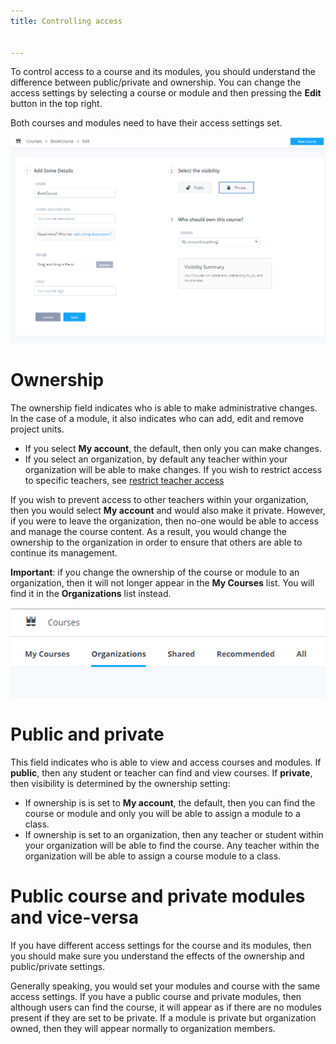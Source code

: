 ```yaml
---
title: Controlling access


---
```


To control access to a course and its modules, you should understand the difference between public/private and ownership. You can change the access settings by selecting a course or module and then pressing the **Edit** button in the top right.

Both courses and modules need to have their access settings set.

![Edit course](/img/courseedit.png)

# Ownership
The ownership field indicates who is able to make administrative changes. In the case of a module, it also indicates who can add, edit and remove project units.

- If you select **My account**, the default, then only you can make changes.
- If you select an organization, by default any teacher within your organization will be able to make changes. If you wish to restrict access to specific teachers, see [restrict teacher access](/courses/manage/restrict-access/)

If you wish to prevent access to other teachers within your organization, then you would select **My account** and would also make it private. However, if you were to leave the organization, then no-one would be able to access and manage the course content. As a result, you would change the ownership to the organization in order to ensure that others are able to continue its management.

**Important**: if you change the ownership of the course or module to an organization, then it will not longer appear in the **My Courses** list. You will find it in the **Organizations** list instead.

![Course tabs](/img/coursestab.png)

# Public and private
This field indicates who is able to view and access courses and modules. If **public**, then any student or teacher can find and view courses. If **private**, then visibility is determined by the ownership setting:

- If ownership is is set to **My account**, the default, then you can find the course or module and only you will be able to assign a module to a class.
- If ownership is set to an organization, then any teacher or student within your organization will be able to find the course. Any teacher within the organization will be able to assign a course module to a class.

# Public course and private modules and vice-versa
If you have different access settings for the course and its modules, then you should make sure you understand the effects of the ownership and public/private settings.

Generally speaking, you would set your modules and course with the same access settings. If you have a public course and private modules, then although users can find the course, it will appear as if there are no modules present if they are set to be private. If a module is private but organization owned, then they will appear normally to organization members.


